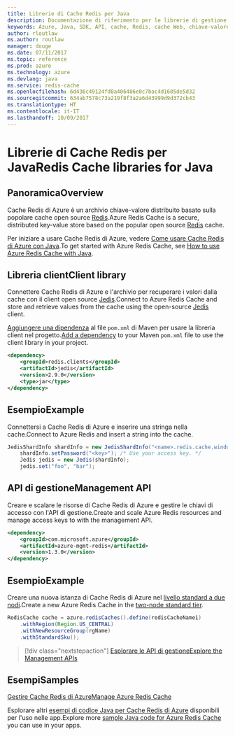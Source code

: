 ```yaml
---
title: Librerie di Cache Redis per Java
description: Documentazione di riferimento per le librerie di gestione e client Java per Cache Redis
keywords: Azure, Java, SDK, API, cache, Redis, cache Web, chiave-valore, in memoria
author: rloutlaw
ms.author: routlaw
manager: douge
ms.date: 07/11/2017
ms.topic: reference
ms.prod: azure
ms.technology: azure
ms.devlang: java
ms.service: redis-cache
ms.openlocfilehash: 6d436c49124fd0a406486e0c7bac4d1605de5d32
ms.sourcegitcommit: 634ab7578c73a219f8f3a2a6d43999d9d372cb43
ms.translationtype: HT
ms.contentlocale: it-IT
ms.lasthandoff: 10/09/2017
---
```

# <a name="redis-cache-libraries-for-java"></a><span data-ttu-id="e6e29-104">Librerie di Cache Redis per Java</span><span class="sxs-lookup"><span data-stu-id="e6e29-104">Redis Cache libraries for Java</span></span>

## <a name="overview"></a><span data-ttu-id="e6e29-105">Panoramica</span><span class="sxs-lookup"><span data-stu-id="e6e29-105">Overview</span></span>

<span data-ttu-id="e6e29-106">Cache Redis di Azure è un archivio chiave-valore distribuito basato sulla popolare cache open source [Redis](https://redis.io/).</span><span class="sxs-lookup"><span data-stu-id="e6e29-106">Azure Redis Cache is a secure, distributed key-value store based on the popular open source [Redis](https://redis.io/) cache.</span></span> 

<span data-ttu-id="e6e29-107">Per iniziare a usare Cache Redis di Azure, vedere [Come usare Cache Redis di Azure con Java](/azure/redis-cache/cache-java-get-started).</span><span class="sxs-lookup"><span data-stu-id="e6e29-107">To get started with Azure Redis Cache, see [How to use Azure Redis Cache with Java](/azure/redis-cache/cache-java-get-started).</span></span>

## <a name="client-library"></a><span data-ttu-id="e6e29-108">Libreria client</span><span class="sxs-lookup"><span data-stu-id="e6e29-108">Client library</span></span>

<span data-ttu-id="e6e29-109">Connettere Cache Redis di Azure e l'archivio per recuperare i valori dalla cache con il client open source [Jedis](https://github.com/xetorthio/jedis).</span><span class="sxs-lookup"><span data-stu-id="e6e29-109">Connect to Azure Redis Cache and store and retrieve values from the cache using the open-source [Jedis](https://github.com/xetorthio/jedis) client.</span></span>  

<span data-ttu-id="e6e29-110">[Aggiungere una dipendenza](https://maven.apache.org/guides/getting-started/index.html#How_do_I_use_external_dependencies) al file `pom.xml` di Maven per usare la libreria client nel progetto.</span><span class="sxs-lookup"><span data-stu-id="e6e29-110">[Add a dependency](https://maven.apache.org/guides/getting-started/index.html#How_do_I_use_external_dependencies) to your Maven `pom.xml` file to use the client library in your project.</span></span>   

```XML
<dependency>
    <groupId>redis.clients</groupId>
    <artifactId>jedis</artifactId>
    <version>2.9.0</version>
    <type>jar</type>
</dependency>
```

## <a name="example"></a><span data-ttu-id="e6e29-111">Esempio</span><span class="sxs-lookup"><span data-stu-id="e6e29-111">Example</span></span>

<span data-ttu-id="e6e29-112">Connettersi a Cache Redis di Azure e inserire una stringa nella cache.</span><span class="sxs-lookup"><span data-stu-id="e6e29-112">Connect to Azure Redis and insert a string into the cache.</span></span>

```java
JedisShardInfo shardInfo = new JedisShardInfo("<name>.redis.cache.windows.net", 6380, useSsl);
    shardInfo.setPassword("<key>"); /* Use your access key. */
    Jedis jedis = new Jedis(shardInfo);
    jedis.set("foo", "bar");
```

## <a name="management-api"></a><span data-ttu-id="e6e29-113">API di gestione</span><span class="sxs-lookup"><span data-stu-id="e6e29-113">Management API</span></span>

<span data-ttu-id="e6e29-114">Creare e scalare le risorse di Cache Redis di Azure e gestire le chiavi di accesso con l'API di gestione.</span><span class="sxs-lookup"><span data-stu-id="e6e29-114">Create and scale Azure Redis resources and manage access keys to with the management API.</span></span>

```XML
<dependency>
    <groupId>com.microsoft.azure</groupId>
    <artifactId>azure-mgmt-redis</artifactId>
    <version>1.3.0</version>
</dependency>
```

## <a name="example"></a><span data-ttu-id="e6e29-115">Esempio</span><span class="sxs-lookup"><span data-stu-id="e6e29-115">Example</span></span>

<span data-ttu-id="e6e29-116">Creare una nuova istanza di Cache Redis di Azure nel [livello standard a due nodi](https://azure.microsoft.com/services/cache/).</span><span class="sxs-lookup"><span data-stu-id="e6e29-116">Create a new Azure Redis Cache in the [two-node standard tier](https://azure.microsoft.com/services/cache/).</span></span> 

```java
RedisCache cache = azure.redisCaches().define(redisCacheName1)
    .withRegion(Region.US_CENTRAL)
    .withNewResourceGroup(rgName)
    .withStandardSku();
```

> [!div class="nextstepaction"]
> [<span data-ttu-id="e6e29-117">Esplorare le API di gestione</span><span class="sxs-lookup"><span data-stu-id="e6e29-117">Explore the Management APIs</span></span>](/java/api/overview/azure/rediscache/managementapi)

## <a name="samples"></a><span data-ttu-id="e6e29-118">Esempi</span><span class="sxs-lookup"><span data-stu-id="e6e29-118">Samples</span></span>

[<span data-ttu-id="e6e29-119">Gestire Cache Redis di Azure</span><span class="sxs-lookup"><span data-stu-id="e6e29-119">Manage Azure Redis Cache</span></span>](https://github.com/Azure-Samples/redis-java-manage-cache)   

<span data-ttu-id="e6e29-120">Esplorare altri [esempi di codice Java per Cache Redis di Azure](https://azure.microsoft.com/resources/samples/?platform=java&term=redis) disponibili per l'uso nelle app.</span><span class="sxs-lookup"><span data-stu-id="e6e29-120">Explore more [sample Java code for Azure Redis Cache](https://azure.microsoft.com/resources/samples/?platform=java&term=redis) you can use in your apps.</span></span>
